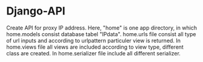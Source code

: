 # Django-API
Create API for proxy IP address.
Here, "home" is one app directory, in which home.models consist database tabel "IPdata".
home.urls file consist all type of url inputs and according to urlpattern particuler view is returned.
In home.views file all views are included according to view type, different class are created.
In home.serializer file include all different serializer.
